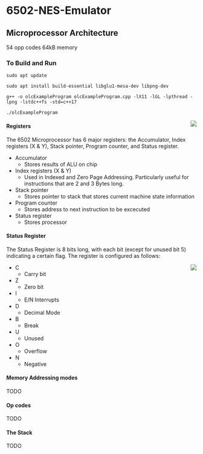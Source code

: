 # 6502-NES-Emulator
## Microprocessor Architecture 

54 opp codes
64kB memory

### To Build and Run
```
sudo apt update

sudo apt install build-essential libglu1-mesa-dev libpng-dev
```

```
g++ -o olcExampleProgram olcExampleProgram.cpp -lX11 -lGL -lpthread -lpng -lstdc++fs -std=c++17
```
```
./olcExampleProgram
```


<img align="right" src="https://user-images.githubusercontent.com/83780720/165873944-c7f24080-adb7-450c-8e1c-7b6cb7d84c1c.png">

#### Registers
The 6502 Microprocessor has 6 major registers: the Accumulator, Index registers (X & Y), Stack pointer, Program counter, and Status register. 
- Accumulator
  - Stores results of ALU on chip
- Index registers (X & Y)
  - Used in Indexed and Zero Page Addressing. Particularly useful for instructions that are 2 and 3 Bytes long. 
- Stack pointer
  - Stores pointer to stack that stores current machine state information
- Program counter
  - Stores address to next instruction to be excecuted
- Status register
  - Stores processor 




#### Status Register
The Status Register is 8 bits long, with each bit (except for unused bit 5) indicating a certain flag. The register is configured as follows:



<img align="right" src="https://user-images.githubusercontent.com/83780720/165876735-cdc260b7-1aaf-4d1f-99c0-4384522bef58.png">

- C
  - Carry bit
- Z 
  - Zero bit
- I
  - E/N Interrupts
- D
  - Decimal Mode
- B 
  - Break
- U
  - Unused
- O
  - Overflow
- N
  - Negative


#### Memory Addressing modes
TODO

#### Op codes
TODO

#### The Stack
TODO
